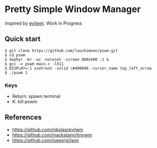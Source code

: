 # Pretty Simple Window Manager

Inspired by [evilwm](https://www.6809.org.uk/evilwm/). Work in Progress

## Quick start
```
$ git clone https://github.com/lauchimoon/pswm.git
$ cd pswm
$ Xephyr -br -ac -noreset -screen 800x600 :1 &
$ gcc -o pswm main.c -lX11
$ DISPLAY=:1 xsetroot -solid \#400040 -cursor_name top_left_arrow
$ ./pswm 1
```

### Keys
- Return: spawn terminal
- K: kill pswm

## References
- https://github.com/nikolas/evilwm
- https://github.com/mackstann/tinywm
- https://github.com/joewing/jwm
